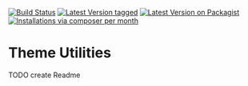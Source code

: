 [![Build Status](https://travis-ci.org/erdmannfreunde/theme-utils.svg)](https://travis-ci.org/erdmannfreunde/theme-utils)
[![Latest Version tagged](http://img.shields.io/github/tag/erdmannfreunde/theme-utils.svg)](https://github.com/erdmannfreunde/theme-utils/tags)
[![Latest Version on Packagist](https://img.shields.io/packagist/v/erdmannfreunde/theme-utils.svg)](https://packagist.org/packages/https://github.com/erdmannfreunde/theme-utils/tags)
[![Installations via composer per month](https://img.shields.io/packagist/dm/erdmannfreunde/theme-utils.svg)](https://packagist.org/packages/erdmannfreunde/theme-utils)

Theme Utilities
======================

TODO create Readme
